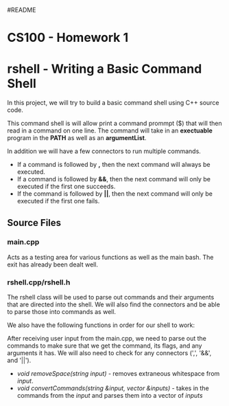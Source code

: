 #README
# CS100 - Homework 1
<h1>rshell - Writing a Basic Command Shell</h1>
<p>In this project, we will try to build a basic command shell using C++ source code.</p> 
<p>This command shell is will allow print a command prommpt ($) that will then read in a command on one line. The command will take in an <strong>exectuable</strong> program in the <strong>PATH</strong> as well as an <strong>argumentList</strong>.</p>
<p>In addition we will have a few connectors to run multiple commands.</p>
<ul>
    <li>If a command is followed by <strong>,</strong> then the next command will always be executed.</li>
    <li>If a command is followed by <strong>&&</strong>, then the next command will only be executed if the first one succeeds.</li>
    <li>If the command is followed by <strong>||</strong>, then the next command will only be executed if the first one fails.</li>
</ul>

<h2>Source Files</h2>
<h3>main.cpp</h3>
<p>Acts as a testing area for various functions as well as the main bash. The exit has already been dealt well.</p>

<h3>rshell.cpp/rshell.h</h3>
<p>The rshell class will be used to parse out commands and their arguments that are directed into the shell. We will also find the connectors and be able to parse those into commands as well.</p> 

<p>We also have the following functions in order for our shell to work:</p>

<p>After receiving user input from the main.cpp, we need to parse out the commands to make sure that we get the command, its flags, and any arguments it has. We will also need to check for any connectors (',', '&&', and '||').</p>
<ul>
    <li><em>void removeSpace(string input)</em> - removes extraneous whitespace from <em>input</em>.</li>
    <li><em>void convertCommands(string &input, vector<string> &inputs)</em> - takes in the commands from the <em>input</em> and parses them into a vector of <em>inputs</em></li>
</ul>
